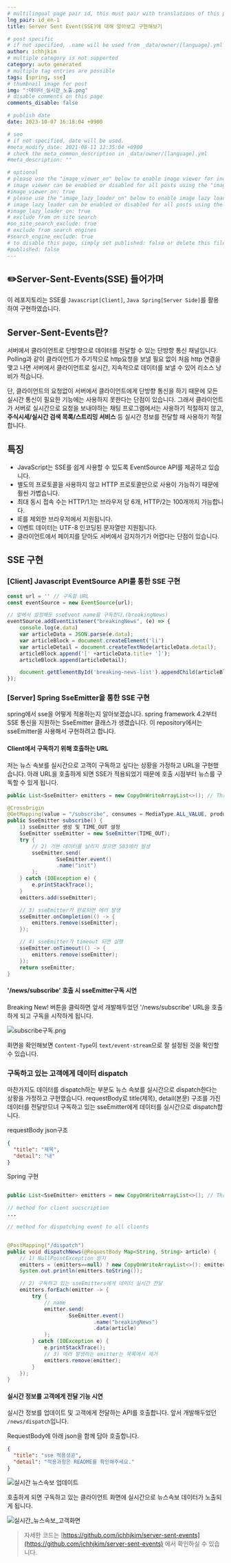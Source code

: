 ```yaml
---
# multilingual page pair id, this must pair with translations of this page. (This name must be unique)
lng_pair: id_en-1
title: Server Sent Event(SSE)에 대해 알아보고 구현해보기

# post specific
# if not specified, .name will be used from _data/owner/[language].yml
author: ichhjkim
# multiple category is not supported
category: auto generated
# multiple tag entries are possible
tags: [spring, sse]
# thumbnail image for post
img: ":데이터_실시간_노출.png"
# disable comments on this page
comments_disable: false

# publish date
date: 2023-10-07 16:18:04 +0900

# seo
# if not specified, date will be used.
#meta_modify_date: 2021-08-11 12:35:04 +0900
# check the meta_common_description in _data/owner/[language].yml
#meta_description: ""

# optional
# please use the "image_viewer_on" below to enable image viewer for individual pages or posts (_posts/ or [language]/_posts folders).
# image viewer can be enabled or disabled for all posts using the "image_viewer_posts: true" setting in _data/conf/main.yml.
#image_viewer_on: true
# please use the "image_lazy_loader_on" below to enable image lazy loader for individual pages or posts (_posts/ or [language]/_posts folders).
# image lazy loader can be enabled or disabled for all posts using the "image_lazy_loader_posts: true" setting in _data/conf/main.yml.
#image_lazy_loader_on: true
# exclude from on site search
#on_site_search_exclude: true
# exclude from search engines
#search_engine_exclude: true
# to disable this page, simply set published: false or delete this file
#published: false
---
```


<!-- outline-start -->

## ✏️Server-Sent-Events(SSE) 들어가며

이 레포지토리는 SSE를 `Javascript[Client]`, `Java Spring[Server Side]`를 활용하여 구현하였습니다.

## Server-Sent-Events란?

서버에서 클라이언트로 단방향으로 데이터를 전달할 수 있는 단방향 통신 채널입니다.
Polling과 같이 클라이언트가 주기적으로 http요청을 보낼 필요 없이 처음 http 연결을 맺고 나면 서버에서 클라이언트로 실시간, 지속적으로 데이터를 보낼 수 있어 리소스 낭비가 적습니다.

단, 클라이언트의 요청없이 서버에서 클라이언트에게 단방향 통신을 하기 때문에 모든 실시간 통신이 필요한 기능에는 사용하지 못한다는 단점이 있습니다.
그래서 클라이언트가 서버로 실시간으로 요청을 보내야하는 채팅 프로그램에서는 사용하기 적절하지 않고, **주식시세/실시간 검색 목록/스트리밍 서비스** 등 실시간 정보를 전달할 때 사용하기 적절합니다.

## 특징
- JavaScript는 SSE를 쉽게 사용할 수 있도록 EventSource API를 제공하고 있습니다.
- 별도의 프로토콜을 사용하지 않고 HTTP 프로토콜만으로 사용이 가능하기 때문에 훨씬 가볍습니다.
- 최대 동시 접속 수는 HTTP/1.1는 브라우저 당 6개, HTTP/2는 100개까지 가능합니다.
- IE를 제외한 브라우저에서 지원됩니다.
- 이벤트 데이터는 UTF-8 인코딩된 문자열만 지원됩니다.
- 클라이언트에서 페이지를 닫아도 서버에서 감지하기가 어렵다는 단점이 있습니다.

## SSE 구현

### [Client] Javascript EventSource API를 통한 SSE 구현

```javascript
const url = '' // 구독할 URL
const eventSource = new EventSource(url);

// 앞에서 설정해둔 sseEvent name을 구독한다.(breakingNews)
eventSource.addEventListener("breakingNews", (e) => {
    console.log(e.data)
    var articleData = JSON.parse(e.data);
    var articleBlock = document.createElement('li')
    var articleDetail = document.createTextNode(articleData.detail);
    articleBlock.append('[' +articleData.title+ ']');
    articleBlock.append(articleDetail);

    document.getElementById('breaking-news-list').appendChild(articleBlock);
});

```

### [Server] Spring SseEmitter을 통한 SSE 구현
spring에서 sse을 어떻게 적용하는지 알아보겠습니다.
spring framework 4.2부터 SSE 통신을 지원하는 SseEmitter 클래스가 생겼습니다.
이 repository에서는 sseEmitter을 사용해서 구현하려고 합니다.

#### Client에서 구독하기 위해 호출하는 URL

저는 뉴스 속보를 실시간으로 고객이 구독하고 싶다는 상황을 가정하고 URL을 구현했습니다.
아래 URL을 호출하게 되면 SSE가 적용되었기 때문에 호출 시점부터 뉴스를 구독할 수 있게 됩니다.


```java
public List<SseEmitter> emitters = new CopyOnWriteArrayList<>(); // Thread Safe

@CrossOrigin
@GetMapping(value = "/subscribe", consumes = MediaType.ALL_VALUE, produces = MediaType.TEXT_EVENT_STREAM_VALUE)
public SseEmitter subscribe() {
    1) sseEmitter 생성 및 TIME_OUT 설정
    SseEmitter sseEmitter = new SseEmitter(TIME_OUT);
    try {
        // 2) 기본 데이터를 날리지 않으면 503에러 발생
        sseEmitter.send(
                SseEmitter.event()
                .name("init")
        );
    } catch (IOException e) {
        e.printStackTrace();
    }
    emitters.add(sseEmitter);

    // 3) sseEmitter가 완료되면 에러 발생
    sseEmitter.onCompletion(() -> {
        emitters.remove(sseEmitter);
    });

    // 4) sseEmitter가 timeout 되면 실행
    sseEmitter.onTimeout(() -> {
        emitters.remove(sseEmitter);
    });
    return sseEmitter;
}
```

#### '/news/subscribe' 호출 시 sseEmitter구독 시연

Breaking New! 버튼을 클릭하면 앞서 개발해두었던  '/news/subscribe' URL을 호출 하게 되고
구독을 시작하게 됩니다.

![subscribe구독.png](../assets/img/posts/subscribe구독.png)

화면을 확인해보면 `Content-Type`이 `text/event-stream`으로 잘 설정된 것을 확인할 수 있습니다.

### 구독하고 있는 고객에게 데이터 dispatch

마찬가지도 데이터를 dispatch하는 부분도 뉴스 속보를 실시간으로 dispatch한다는 상황을 가정하고 구현했습니다.
requestBody로 title(제목), detail(본문) 구조를 가진 데이터를 전달받므녀
구독하고 있는 sseEmitter에게 데이터를 실시간으로 dispatch합니다.

requestBody json구조

```json
{
  "title": "제목",
  "detail": "내"
}
```

Spring 구현

```java

public List<SseEmitter> emitters = new CopyOnWriteArrayList<>(); // Thread Safe

// method for client sucscription
...

// method for dispatching event to all clients


@PostMapping("/dispatch")
public void dispatchNews(@RequestBody Map<String, String> article) {
    // 1) NullPointException 방지
    emitters = (emitters==null) ? new CopyOnWriteArrayList<>(): emitters;
    System.out.println(emitters.toString());

    // 2) 구독하고 있는 sseEmitters에게 데이터 실시간 전달
    emitters.forEach(emitter -> {
        try {
            // name
            emitter.send(
                    SseEmitter.event()
                            .name("breakingNews")
                            .data(article)
            );
        } catch (IOException e) {
            e.printStackTrace();
            // 3) 에러 발생하는 emitter는 목록에서 제거
            emitters.remove(emitter);
        }
    });
}

```
#### 실시간 정보를 고객에게 전달 기능 시연

실시간 정보를 업데이트 및 고객에게 전달하는 API를 호출합니다.
앞서 개발해두었던 `/news/dispatch`입니다.

RequestBody에 아래 json을 함께 담아 호출합니다.

```json
{
  "title": "sse 적용성공",
  "detail": "적용과정은 README를 확인해주세요."
}

```

![실시간 뉴스속보 업데이트](../assets/img/posts/데이터_dispatch.png)

호출하게 되면 구독하고 있는 클라이언트 화면에 실시간으로 뉴스속보 데이터가 노출되게 됩니다.

![실시간_뉴스속보_고객화면](../assets/img/posts/데이터_실시간_노출.png)


> 자세한 코드는 [https://github.com/ichhjkim/server-sent-events](https://github.com/ichhjkim/server-sent-events)
> 에서 확인하실 수 있습니다.
>
<!-- outline-end -->
